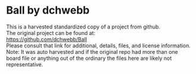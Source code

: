 
# Ball by dchwebb  
This is a harvested standardized copy of a project from github.  
The original project can be found at:  
https://github.com/dchwebb/Ball  
Please consult that link for additional, details, files, and license information.  
Note: It was auto harvested and if the original repo had more than one board file or anything out of the ordinary the files here are likely not representative.  
    